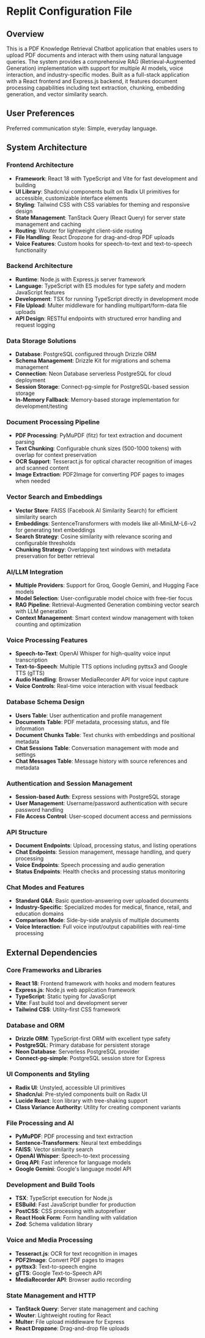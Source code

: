 # Replit Configuration File

## Overview

This is a PDF Knowledge Retrieval Chatbot application that enables users to upload PDF documents and interact with them using natural language queries. The system provides a comprehensive RAG (Retrieval-Augmented Generation) implementation with support for multiple AI models, voice interaction, and industry-specific modes. Built as a full-stack application with a React frontend and Express.js backend, it features document processing capabilities including text extraction, chunking, embedding generation, and vector similarity search.

## User Preferences

Preferred communication style: Simple, everyday language.

## System Architecture

### Frontend Architecture
- **Framework**: React 18 with TypeScript and Vite for fast development and building
- **UI Library**: Shadcn/ui components built on Radix UI primitives for accessible, customizable interface elements
- **Styling**: Tailwind CSS with CSS variables for theming and responsive design
- **State Management**: TanStack Query (React Query) for server state management and caching
- **Routing**: Wouter for lightweight client-side routing
- **File Handling**: React Dropzone for drag-and-drop PDF uploads
- **Voice Features**: Custom hooks for speech-to-text and text-to-speech functionality

### Backend Architecture
- **Runtime**: Node.js with Express.js server framework
- **Language**: TypeScript with ES modules for type safety and modern JavaScript features
- **Development**: TSX for running TypeScript directly in development mode
- **File Upload**: Multer middleware for handling multipart/form-data file uploads
- **API Design**: RESTful endpoints with structured error handling and request logging

### Data Storage Solutions
- **Database**: PostgreSQL configured through Drizzle ORM
- **Schema Management**: Drizzle Kit for migrations and schema management
- **Connection**: Neon Database serverless PostgreSQL for cloud deployment
- **Session Storage**: Connect-pg-simple for PostgreSQL-based session storage
- **In-Memory Fallback**: Memory-based storage implementation for development/testing

### Document Processing Pipeline
- **PDF Processing**: PyMuPDF (fitz) for text extraction and document parsing
- **Text Chunking**: Configurable chunk sizes (500-1000 tokens) with overlap for context preservation
- **OCR Support**: Tesseract.js for optical character recognition of images and scanned content
- **Image Extraction**: PDF2Image for converting PDF pages to images when needed

### Vector Search and Embeddings
- **Vector Store**: FAISS (Facebook AI Similarity Search) for efficient similarity search
- **Embeddings**: SentenceTransformers with models like all-MiniLM-L6-v2 for generating text embeddings
- **Search Strategy**: Cosine similarity with relevance scoring and configurable thresholds
- **Chunking Strategy**: Overlapping text windows with metadata preservation for better retrieval

### AI/LLM Integration
- **Multiple Providers**: Support for Groq, Google Gemini, and Hugging Face models
- **Model Selection**: User-configurable model choice with free-tier focus
- **RAG Pipeline**: Retrieval-Augmented Generation combining vector search with LLM generation
- **Context Management**: Smart context window management with token counting and optimization

### Voice Processing Features
- **Speech-to-Text**: OpenAI Whisper for high-quality voice input transcription
- **Text-to-Speech**: Multiple TTS options including pyttsx3 and Google TTS (gTTS)
- **Audio Handling**: Browser MediaRecorder API for voice input capture
- **Voice Controls**: Real-time voice interaction with visual feedback

### Database Schema Design
- **Users Table**: User authentication and profile management
- **Documents Table**: PDF metadata, processing status, and file information
- **Document Chunks Table**: Text chunks with embeddings and positional metadata
- **Chat Sessions Table**: Conversation management with mode and settings
- **Chat Messages Table**: Message history with source references and metadata

### Authentication and Session Management
- **Session-based Auth**: Express sessions with PostgreSQL storage
- **User Management**: Username/password authentication with secure password handling
- **File Access Control**: User-scoped document access and permissions

### API Structure
- **Document Endpoints**: Upload, processing status, and listing operations
- **Chat Endpoints**: Session management, message handling, and query processing
- **Voice Endpoints**: Speech processing and audio generation
- **Status Endpoints**: Health checks and processing status monitoring

### Chat Modes and Features
- **Standard Q&A**: Basic question-answering over uploaded documents
- **Industry-Specific**: Specialized modes for medical, finance, retail, and education domains
- **Comparison Mode**: Side-by-side analysis of multiple documents
- **Voice Interaction**: Full voice input/output capabilities with real-time processing

## External Dependencies

### Core Frameworks and Libraries
- **React 18**: Frontend framework with hooks and modern features
- **Express.js**: Node.js web application framework
- **TypeScript**: Static typing for JavaScript
- **Vite**: Fast build tool and development server
- **Tailwind CSS**: Utility-first CSS framework

### Database and ORM
- **Drizzle ORM**: TypeScript-first ORM with excellent type safety
- **PostgreSQL**: Primary database for persistent storage
- **Neon Database**: Serverless PostgreSQL provider
- **Connect-pg-simple**: PostgreSQL session store for Express

### UI Components and Styling
- **Radix UI**: Unstyled, accessible UI primitives
- **Shadcn/ui**: Pre-styled components built on Radix UI
- **Lucide React**: Icon library with tree-shaking support
- **Class Variance Authority**: Utility for creating component variants

### File Processing and AI
- **PyMuPDF**: PDF processing and text extraction
- **Sentence-Transformers**: Neural text embeddings
- **FAISS**: Vector similarity search
- **OpenAI Whisper**: Speech-to-text processing
- **Groq API**: Fast inference for language models
- **Google Gemini**: Google's language model API

### Development and Build Tools
- **TSX**: TypeScript execution for Node.js
- **ESBuild**: Fast JavaScript bundler for production
- **PostCSS**: CSS processing with autoprefixer
- **React Hook Form**: Form handling with validation
- **Zod**: Schema validation library

### Voice and Media Processing
- **Tesseract.js**: OCR for text recognition in images
- **PDF2Image**: Convert PDF pages to images
- **pyttsx3**: Text-to-speech engine
- **gTTS**: Google Text-to-Speech API
- **MediaRecorder API**: Browser audio recording

### State Management and HTTP
- **TanStack Query**: Server state management and caching
- **Wouter**: Lightweight routing for React
- **Multer**: File upload middleware for Express
- **React Dropzone**: Drag-and-drop file uploads